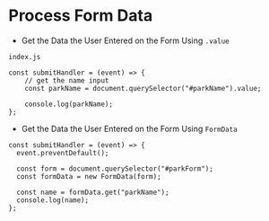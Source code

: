 # Process Form Data

* Get the Data the User Entered on the Form Using `.value`

`index.js`

```
const submitHandler = (event) => {
    // get the name input
    const parkName = document.querySelector("#parkName").value;

    console.log(parkName);
};
```
* Get the Data the User Entered on the Form Using `FormData`
```
const submitHandler = (event) => {
  event.preventDefault();

  const form = document.querySelector("#parkForm");
  const formData = new FormData(form);
  
  const name = formData.get("parkName");
  console.log(name);
};
```